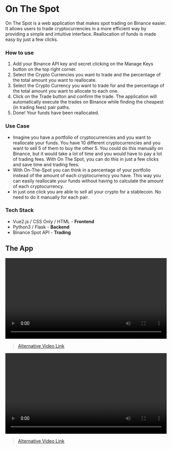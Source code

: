 # On The Spot

On The Spot is a web application that makes spot trading on Binance easier. It allows users to trade cryptocurrencies in a more efficient way by providing a simple and intuitive interface. Reallocation of funds is made easy by just a few clicks. 

### How to use

1. Add your Binance API key and secret clicking on the Manage Keys button on the top right corner.
2. Select the Crypto Currencies you want to trade and the percentage of the total amount you want to reallocate.
3. Select the Crypto Currency you want to trade for and the percentage of the total amount you want to allocate to each one.
4. Click on the Trade button and confirm the trade. The application will automatically execute the trades on Binance while finding the cheapest (in trading fees) pair paths.
5. Done! Your funds have been reallocated.

### Use Case

* Imagine you have a portfolio of cryptocurrencies and you want to reallocate your funds. You have 10 different cryptocurrencies and you want to sell 5 of them to buy the other 5. You could do this manually on Binance, but it would take a lot of time and you would have to pay a lot of trading fees. With On The Spot, you can do this in just a few clicks and save time and trading fees.
* With On-The-Spot you can think in a percentage of your portfolio instead of the amount of each cryptocurrency you have. This way you can easily reallocate your funds without having to calculate the amount of each cryptocurrency.
* In just one click you are able to sell all your crypto for a stablecoin. No need to do it manually for each pair.

### Tech Stack

* Vue2.js / CSS Only / HTML - **Frontend**
* Python3 / Flask - **Backend**
* Binance Spot API - **Trading**

## The App

<video width="100%" controls>
  <source src="./projects/On-The-Spot/screenshots/video-1643918912.mp4" type="video/mp4">
</video>

> [Alternative Video Link](https://github.com/LKPcode/On-The-Spot/assets/36119007/5f6e7541-33d9-4416-8f2e-9ec064eefd3f)



<video width="100%" controls>
  <source src="./projects/On-The-Spot/screenshots/video-1644438452.mp4" type="video/mp4">
</video>

> [Alternative Video Link](https://github.com/LKPcode/On-The-Spot/assets/36119007/753abc28-d707-4d3c-9723-201407f08303)













